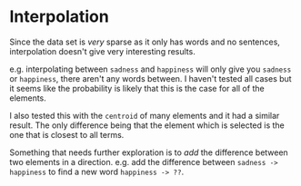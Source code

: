 # Interpolation

Since the data set is *very* sparse as it only has words and no sentences, interpolation doesn't give very interesting results.

e.g. interpolating between `sadness` and `happiness` will only give you `sadness` or `happiness`, there aren't any words between.
I haven't tested all cases but it seems like the probability is likely that this is the case for all of the elements.

I also tested this with the `centroid` of many elements and it had a similar result. The only difference being that the element which is selected is the one that is closest to all terms.

Something that needs further exploration is to *add* the difference between two elements in a direction. e.g. add the difference between `sadness -> happiness` to find a new word `happiness -> ??`.
